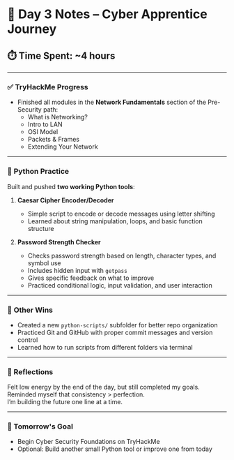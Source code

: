 # 🧠 Day 3 Notes – Cyber Apprentice Journey

## ⏱️ Time Spent: ~4 hours

---

### ✅ **TryHackMe Progress**
- Finished all modules in the **Network Fundamentals** section of the Pre-Security path:
  - What is Networking?
  - Intro to LAN
  - OSI Model
  - Packets & Frames
  - Extending Your Network

---

### 🐍 **Python Practice**
Built and pushed **two working Python tools**:

1. **Caesar Cipher Encoder/Decoder**
   - Simple script to encode or decode messages using letter shifting
   - Learned about string manipulation, loops, and basic function structure

2. **Password Strength Checker**
   - Checks password strength based on length, character types, and symbol use
   - Includes hidden input with `getpass`
   - Gives specific feedback on what to improve
   - Practiced conditional logic, input validation, and user interaction

---

### 🧰 **Other Wins**
- Created a new `python-scripts/` subfolder for better repo organization
- Practiced Git and GitHub with proper commit messages and version control
- Learned how to run scripts from different folders via terminal

---

### 💬 Reflections
Felt low energy by the end of the day, but still completed my goals.  
Reminded myself that consistency > perfection.  
I’m building the future one line at a time.

---

### 🚀 Tomorrow's Goal
- Begin Cyber Security Foundations on TryHackMe  
- Optional: Build another small Python tool or improve one from today

